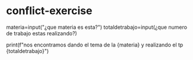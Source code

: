# conflict-exercise
materia=input("¿que materia es esta?")
totaldetrabajo=input(¿que numero de trabajo estas realizando?)

print(f"nos encontramos dando el tema de la {materia} y realizando el tp {totaldetrabajo}")


